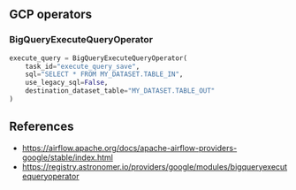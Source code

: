 
## GCP operators

### BigQueryExecuteQueryOperator

```python
execute_query = BigQueryExecuteQueryOperator(
    task_id="execute_query_save",
    sql="SELECT * FROM MY_DATASET.TABLE_IN",
    use_legacy_sql=False,
    destination_dataset_table="MY_DATASET.TABLE_OUT"
)
```


## References 
* https://airflow.apache.org/docs/apache-airflow-providers-google/stable/index.html
* https://registry.astronomer.io/providers/google/modules/bigqueryexecutequeryoperator